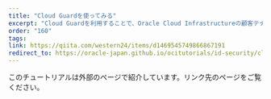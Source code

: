 ```yaml
---
title: "Cloud Guardを使ってみる"
excerpt: "Cloud Guardを利用することで、Oracle Cloud Infrastructureの顧客テナント全体のクラウド・セキュリティ体制を統一的なビューから確認することができます。OCIの構成にセキュリティの弱点がないか、ユーザーにリスクのあるアクティビティがないかを検出し、セキュリティ担当者へアラート通知、設定の修正の自動化などの機能を提供します。"
order: "160"
tags:
link: https://qiita.com/western24/items/d1469545749866867191
redirect_to: https://oracle-japan.github.io/ocitutorials/id-security/cloud-guard
---
```

このチュートリアルは外部のページで紹介しています。リンク先のページをご覧ください。
